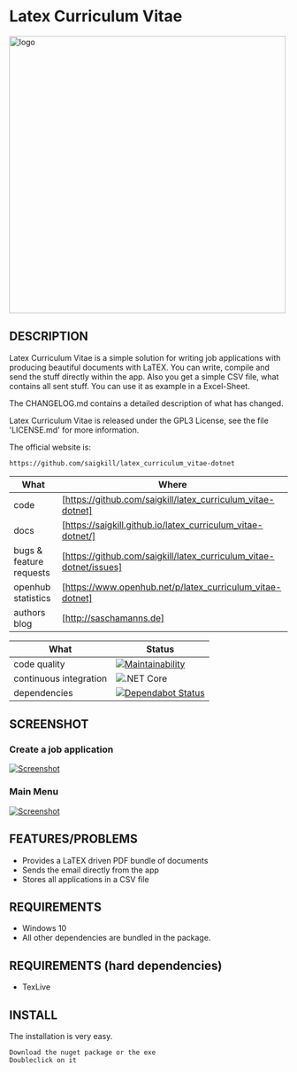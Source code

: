 # Latex Curriculum Vitae

<img src="https://raw.githubusercontent.com/saigkill/latex_curriculum_vitae-dotnet/master/latex_curriculum_vitae/Assets/images/default.png" align="center" alt="logo" width="500"/>

## DESCRIPTION

Latex Curriculum Vitae is a simple solution for writing job applications with producing beautiful documents with LaTEX.
You can write, compile and send the stuff directly within the app. Also you get a simple CSV file, what contains all sent stuff. You can use it as example in a Excel-Sheet.

The CHANGELOG.md contains a detailed description of what has changed.

Latex Curriculum Vitae is released under the GPL3 License, see the file 'LICENSE.md' for more information.

The official website is:

    https://github.com/saigkill/latex_curriculum_vitae-dotnet

|What|Where|
|-----|-------------------------------------------------------------------------------------|
|code  | [https://github.com/saigkill/latex_curriculum_vitae-dotnet] |
|docs | [https://saigkill.github.io/latex_curriculum_vitae-dotnet/] |
|bugs & feature requests  | [https://github.com/saigkill/latex_curriculum_vitae-dotnet/issues] |
|openhub statistics | [https://www.openhub.net/p/latex_curriculum_vitae-dotnet] |
|authors blog | [http://saschamanns.de] |

| What | Status |
|-------------------------|----------------------------------------------------------------------------------------------------------------------------------------------------------------------------|
|code quality | [![Maintainability](https://api.codeclimate.com/v1/badges/976914ee0f04dbd277c2/maintainability)](https://codeclimate.com/github/saigkill/latex_curriculum_vitae-dotnet/maintainability) |
|continuous integration | ![.NET Core](https://github.com/saigkill/latex_curriculum_vitae-dotnet/workflows/.NET%20Core/badge.svg) |
|dependencies|[![Dependabot Status](https://api.dependabot.com/badges/status?host=github&repo=saigkill/latex_curriculum_vitae-dotnet)](https://dependabot.com) |

## SCREENSHOT

### Create a job application

[![Screenshot](https://raw.githubusercontent.com/saigkill/latex_curriculum_vitae-dotnet/master/docssrc/images/src/png/WriteJobApplication.png)](https://github.com/saigkill/latex_curriculum_vitae-dotnet)

### Main Menu

[![Screenshot](https://raw.githubusercontent.com/saigkill/latex_curriculum_vitae-dotnet/master/docssrc/images/src/png/MainWindow.png)](https://github.com/saigkill/latex_curriculum_vitae-dotnet)

## FEATURES/PROBLEMS

* Provides a LaTEX driven PDF bundle of documents
* Sends the email directly from the app
* Stores all applications in a CSV file

## REQUIREMENTS

* Windows 10
* All other dependencies are bundled in the package.

## REQUIREMENTS (hard dependencies)

* TexLive

## INSTALL

The installation is very easy.

    Download the nuget package or the exe
    Doubleclick on it